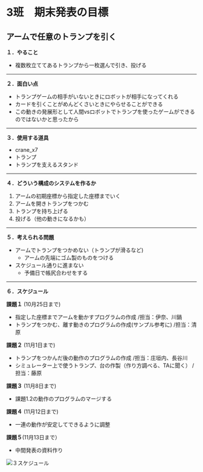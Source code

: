 # 3班　期末発表の目標
## アームで任意のトランプを引く
**１．やること**
- 複数枚立ててあるトランプから一枚選んで引き、投げる
---

**２．面白い点**
- トランプゲームの相手がいないときにロボットが相手になってくれる
- カードを引くことがめんどくさいときにやらせることができる
- この動きの発展形として人間vsロボットでトランプを使ったゲームができるのではないかと思ったから
---
**３．使用する道具**
- crane_x7
- トランプ
- トランプを支えるスタンド
---

**４．どういう構成のシステムを作るか**
1. アームの初期座標から指定した座標までいく
2. アームを開きトランプをつかむ
3. トランプを持ち上げる
4. 投げる（他の動きになるかも）





---
**５．考えられる問題**
- アームでトランプをつかめない（トランプが滑るなど)
  - アームの先端にゴム製のものをつける
- スケジュール通りに進まない
  - 予備日で帳尻合わせをする
--- 

**６．スケジュール**

**課題１** (10月25日まで)
- 指定した座標までアームを動かすプログラムの作成 /担当：伊奈、川鍋
- トランプをつかむ、離す動きのプログラムの作成(サンプル参考に) /担当：清原

**課題２** (11月1日まで)
- トランプをつかんだ後の動作のプログラムの作成  /担当：庄垣内、長谷川
- シミュレーター上で使うトランプ、台の作製（作り方調べる、TAに聞く）  /担当：藤原

**課題３** (11月8日まで)
- 課題1.2の動作のプログラムのマージする

**課題４** (11月12日まで)
- 一連の動作が安定してできるように調整

**課題５**(11月13日まで） 
- 中間発表の資料作り

![３スケジュール](https://user-images.githubusercontent.com/72371743/96401488-6e0b2b80-120e-11eb-940b-f50a8e18b90f.png)
